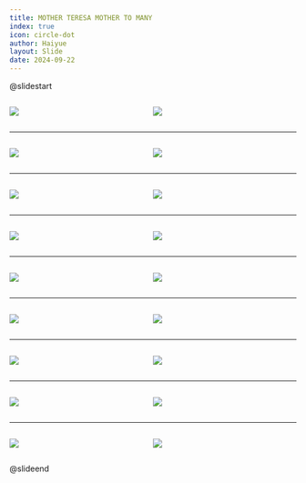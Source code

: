```yaml
---
title: MOTHER TERESA MOTHER TO MANY
index: true
icon: circle-dot
author: Haiyue
layout: Slide
date: 2024-09-22
---
```

 
@slidestart

<div style="display:flex">
<div style="flex:1">

![](https://raw.githubusercontent.com/yclord/reading/refs/heads/master/english/Level-M/MOTHER%20TERESA%20MOTHER%20TO%20MANY/001.webp)
</div>
<div style="flex:1">

![](https://raw.githubusercontent.com/yclord/reading/refs/heads/master/english/Level-M/MOTHER%20TERESA%20MOTHER%20TO%20MANY/002.webp)
</div>
</div>

---

<div style="display:flex">
<div style="flex:1">

![](https://raw.githubusercontent.com/yclord/reading/refs/heads/master/english/Level-M/MOTHER%20TERESA%20MOTHER%20TO%20MANY/003.webp)
</div>
<div style="flex:1">

![](https://raw.githubusercontent.com/yclord/reading/refs/heads/master/english/Level-M/MOTHER%20TERESA%20MOTHER%20TO%20MANY/004.webp)
</div>
</div>

---

<div style="display:flex">
<div style="flex:1">

![](https://raw.githubusercontent.com/yclord/reading/refs/heads/master/english/Level-M/MOTHER%20TERESA%20MOTHER%20TO%20MANY/005.webp)
</div>
<div style="flex:1">

![](https://raw.githubusercontent.com/yclord/reading/refs/heads/master/english/Level-M/MOTHER%20TERESA%20MOTHER%20TO%20MANY/006.webp)
</div>
</div>

---

<div style="display:flex">
<div style="flex:1">

![](https://raw.githubusercontent.com/yclord/reading/refs/heads/master/english/Level-M/MOTHER%20TERESA%20MOTHER%20TO%20MANY/007.webp)
</div>
<div style="flex:1">

![](https://raw.githubusercontent.com/yclord/reading/refs/heads/master/english/Level-M/MOTHER%20TERESA%20MOTHER%20TO%20MANY/008.webp)
</div>
</div>

---

<div style="display:flex">
<div style="flex:1">

![](https://raw.githubusercontent.com/yclord/reading/refs/heads/master/english/Level-M/MOTHER%20TERESA%20MOTHER%20TO%20MANY/009.webp)
</div>
<div style="flex:1">

![](https://raw.githubusercontent.com/yclord/reading/refs/heads/master/english/Level-M/MOTHER%20TERESA%20MOTHER%20TO%20MANY/010.webp)
</div>
</div>

---

<div style="display:flex">
<div style="flex:1">

![](https://raw.githubusercontent.com/yclord/reading/refs/heads/master/english/Level-M/MOTHER%20TERESA%20MOTHER%20TO%20MANY/011.webp)
</div>
<div style="flex:1">

![](https://raw.githubusercontent.com/yclord/reading/refs/heads/master/english/Level-M/MOTHER%20TERESA%20MOTHER%20TO%20MANY/012.webp)
</div>
</div>

---

<div style="display:flex">
<div style="flex:1">

![](https://raw.githubusercontent.com/yclord/reading/refs/heads/master/english/Level-M/MOTHER%20TERESA%20MOTHER%20TO%20MANY/013.webp)
</div>
<div style="flex:1">

![](https://raw.githubusercontent.com/yclord/reading/refs/heads/master/english/Level-M/MOTHER%20TERESA%20MOTHER%20TO%20MANY/014.webp)
</div>
</div>

---

<div style="display:flex">
<div style="flex:1">

![](https://raw.githubusercontent.com/yclord/reading/refs/heads/master/english/Level-M/MOTHER%20TERESA%20MOTHER%20TO%20MANY/015.webp)
</div>
<div style="flex:1">

![](https://raw.githubusercontent.com/yclord/reading/refs/heads/master/english/Level-M/MOTHER%20TERESA%20MOTHER%20TO%20MANY/016.webp)
</div>
</div>

---

<div style="display:flex">
<div style="flex:1">

![](https://raw.githubusercontent.com/yclord/reading/refs/heads/master/english/Level-M/MOTHER%20TERESA%20MOTHER%20TO%20MANY/017.webp)
</div>
<div style="flex:1">

![](https://raw.githubusercontent.com/yclord/reading/refs/heads/master/english/Level-M/MOTHER%20TERESA%20MOTHER%20TO%20MANY/018.webp)
</div>
</div>

@slideend